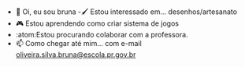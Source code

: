 - 👋 Oi, eu sou bruna
-:paintbrush: Estou interessado em... desenhos/artesanato
- :video_game: Estou aprendendo como criar sistema de jogos
- :atom:Estou procurando colaborar com a professora.
- 📫 Como chegar até mim...
com e-mail oliveira.silva.bruna@escola.pr.gov.br
